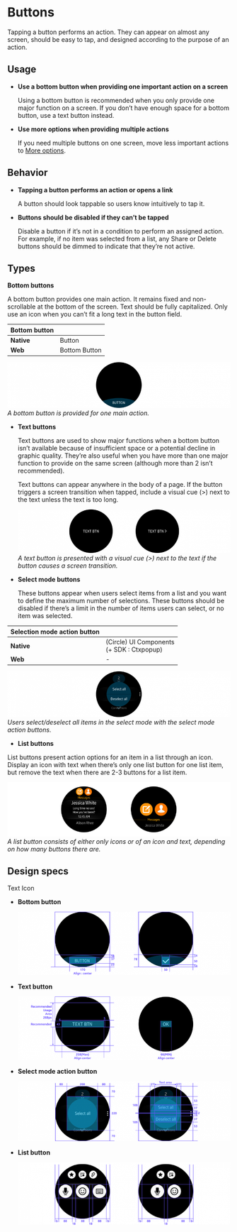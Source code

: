 # Buttons

Tapping a button performs an action. They can appear on almost any screen, should be easy to tap, and designed according to the purpose of an action.

## Usage

-   **Use a bottom button when providing one important action on a screen**

    Using a bottom button is recommended when you only provide one major function on a screen. If you don’t have enough space for a bottom button, use a text button instead.

-   **Use more options when providing multiple actions**

    If you need multiple buttons on one screen, move less important actions to [More options](../patterns/more-options.html).

## Behavior

-   **Tapping a button performs an action or opens a link**

    A button should look tappable so users know intuitively to tap it.

-   **Buttons should be disabled if they can’t be tapped**

    Disable a button if it’s not in a condition to perform an assigned action. For example, if no item was selected from a list, any Share or Delete buttons should be dimmed to indicate that they’re not active.

## Types

**Bottom buttons**

  A bottom button provides one main action. It remains fixed and non-scrollable at the bottom of the screen. Text should be fully capitalized. Only use an icon when you can’t fit a long text in the button field.

|**Bottom button**|          |
|----------------|----------------|
|  **Native**|    Button|
|    **Web**|  Bottom Button|

  ![](media/ui_components_10.5.3_1-850x174.png)  
    *A bottom button is provided for one main action.*

-   **Text buttons**

    Text buttons are used to show major functions when a bottom button isn’t available because of insufficient space or a potential decline in graphic quality. They’re also useful when you have more than one major function to provide on the same screen (although more than 2 isn’t recommended).

    Text buttons can appear anywhere in the body of a page. If the button triggers a screen transition when tapped, include a visual cue (>) next to the text unless the text is too long.

    ![](media/ui_components_10.5.3_2-850x174.png)  
    *A text button is presented with a visual cue (>) next to the text if the button causes a screen transition.*

-   **Select mode buttons**

    These buttons appear when users select items from a list and you want to define the maximum number of selections. These buttons should be disabled if there’s a limit in the number of items users can select, or no item was selected.

|**Selection mode action button**||
|---------------|--------------------|
|    **Native** |(Circle) UI Components<br>(+ SDK : Ctxpopup)|
|    **Web**|    -|

  ![](media/ui_components_10.5.3_3-850x174.png)  
    *Users select/deselect all items in the select mode with the select mode action buttons.*

-  **List buttons**

  List buttons present action options for an item in a list through an icon. Display an icon with text when there’s only one list button for one list item, but remove the text when there are 2-3 buttons for a list item.

  ![](media/4-800x193.png)  
    *A list button consists of either only icons or of an icon and text, depending on how many buttons there are.*

## Design specs

Text Icon

-   **Bottom button**

    ![](media/ui_components_10.5.4_1-850x252.png)

-   **Text button**

    ![](media/ui_components_10.5.4_2-850x253.png)

-   **Select mode action button**

    ![](media/ui_components_10.5.4_3-850x239.png)

-   **List button**

    ![](media/ui_components_10.5.4_4-850x250.png)
